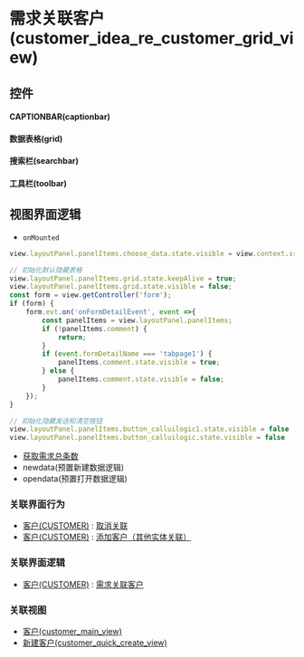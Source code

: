 # 需求关联客户(customer_idea_re_customer_grid_view)  <!-- {docsify-ignore-all} -->



## 控件
#### CAPTIONBAR(captionbar)
#### 数据表格(grid)
#### 搜索栏(searchbar)
#### 工具栏(toolbar)

## 视图界面逻辑
* `onMounted`
```javascript
view.layoutPanel.panelItems.choose_data.state.visible = view.context.srfshowchoose || false;

// 初始化默认隐藏表格
view.layoutPanel.panelItems.grid.state.keepAlive = true;
view.layoutPanel.panelItems.grid.state.visible = false;
const form = view.getController('form');
if (form) {
    form.evt.on('onFormDetailEvent', event =>{
        const panelItems = view.layoutPanel.panelItems;
        if (!panelItems.comment) {
            return;
        }
        if (event.formDetailName === 'tabpage1') {
            panelItems.comment.state.visible = true;
        } else {
            panelItems.comment.state.visible = false;
        }
    });
}

// 初始化隐藏发送和清空按钮
view.layoutPanel.panelItems.button_calluilogic1.state.visible = false
view.layoutPanel.panelItems.button_calluilogic.state.visible = false
```
  * [获取需求总条数](module/ProdMgmt/idea/uilogic/get_idea_total)
  * newdata(预置新建数据逻辑)
  * opendata(预置打开数据逻辑)


### 关联界面行为
  * [客户(CUSTOMER)](module/ProdMgmt/customer) : [取消关联](module/ProdMgmt/customer#界面行为)
  * [客户(CUSTOMER)](module/ProdMgmt/customer) : [添加客户（其他实体关联）](module/ProdMgmt/customer#界面行为)

### 关联界面逻辑
  * [客户(CUSTOMER)](module/ProdMgmt/customer) : [需求关联客户](module/ProdMgmt/customer/uilogic/idea_relation_customer)

### 关联视图
  * [客户(customer_main_view)](app/view/customer_main_view)
  * [新建客户(customer_quick_create_view)](app/view/customer_quick_create_view)

<script>
 const { createApp } = Vue
  createApp({
    data() {
      return {

      }
    }
  }).use(ElementPlus).mount('#app')
</script>